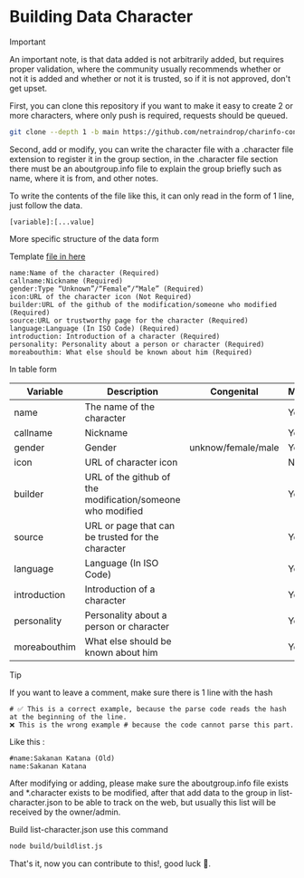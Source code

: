 # Building Data Character

> [!IMPORTANT]
> An important note, is that data added is not arbitrarily added, but requires proper validation, where the community usually recommends whether or not it is added and whether or not it is trusted, so if it is not approved, don't get upset.

First, you can clone this repository if you want to make it easy to create 2 or more characters, where only push is required, requests should be queued.

```bash
git clone --depth 1 -b main https://github.com/netraindrop/charinfo-context
```

Second, add or modify, you can write the character file with a .character file extension to register it in the group section, in the .character file section there must be an aboutgroup.info file to explain the group briefly such as name, where it is from, and other notes.

To write the contents of the file like this, it can only read in the form of 1 line, just follow the data.

```text
[variable]:[...value]
```

More specific structure of the data form

Template [file in here](./template.character)

```text
name:Name of the character (Required)
callname:Nickname (Required)
gender:Type “Unknown”/“Female”/“Male” (Required)
icon:URL of the character icon (Not Required)
builder:URL of the github of the modification/someone who modified (Required)
source:URL or trustworthy page for the character (Required)
language:Language (In ISO Code) (Required)
introduction: Introduction of a character (Required)
personality: Personality about a person or character (Required)
moreabouthim: What else should be known about him (Required)
```

In table form

| Variable | Description | Congenital | Mandatory? |
|----------|-----------|--------|---------|
| name | The name of the character | | Yes |
| callname | Nickname | | Yes |
| gender | Gender | unknow/female/male | Yes |
| icon | URL of character icon | | No |
| builder | URL of the github of the modification/someone who modified | | Yes |
| source | URL or page that can be trusted for the character | | Yes |
| language | Language (In ISO Code) | | Yes |
| introduction | Introduction of a character | | Yes |
| personality | Personality about a person or character | | Yes |
| moreabouthim | What else should be known about him | | Yes |

> [!TIP]
> If you want to leave a comment, make sure there is 1 line with the hash

```text
# ✅ This is a correct example, because the parse code reads the hash at the beginning of the line.
❌ This is the wrong example # because the code cannot parse this part.
```

Like this :

```text
#name:Sakanan Katana (Old)
name:Sakanan Katana
```

After modifying or adding, please make sure the aboutgroup.info file exists and *.character exists to be modified, after that add data to the group in list-character.json to be able to track on the web, but usually this list will be received by the owner/admin.

Build list-character.json use this command

```bash
node build/buildlist.js
```

That's it, now you can contribute to this!, good luck 🎊.
